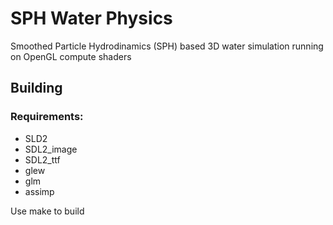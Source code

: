 # SPH Water Physics
Smoothed Particle Hydrodinamics (SPH) based 3D water simulation running on OpenGL compute shaders
## Building
### Requirements:
  * SLD2
  * SDL2_image
  * SDL2_ttf
  * glew
  * glm
  * assimp

Use make to build

